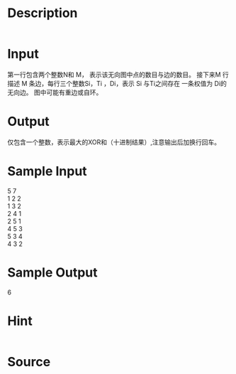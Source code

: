 
# Description

<div class="content"><p><img border="0" src="source/bzoj/2115/img/aHR0cHM6Ly9seWRzeS5jb20vSnVkZ2VPbmxpbmUvaW1hZ2VzLzI2MDZfMS5qcGc=.jpg" alt=""/></p></div>

# Input

<div class="content"><p>第一行包含两个整数N和 M， 表示该无向图中点的数目与边的数目。  接下来M 行描述 M 条边，每行三个整数Si，Ti ，Di，表示 Si 与Ti之间存在 一条权值为 Di的无向边。 图中可能有重边或自环。</p></div>

# Output

<div class="content"><p>仅包含一个整数，表示最大的XOR和（十进制结果）,注意输出后加换行回车。</p></div>

# Sample Input

<div class="content"><span class="sampledata">5 7 <br/>
1 2 2 <br/>
1 3 2 <br/>
2 4 1 <br/>
2 5 1 <br/>
4 5 3 <br/>
5 3 4 <br/>
4 3 2 </span></div>

# Sample Output

<div class="content"><span class="sampledata">6</span></div>

# Hint

<div class="content"><p></p><p><img border="0" src="source/bzoj/2115/img/aHR0cHM6Ly9seWRzeS5jb20vSnVkZ2VPbmxpbmUvaW1hZ2VzLzI2MDZfMy5qcGc=.jpg" alt=""/></p><p></p></div>

# Source

<div class="content"><p><a href="problemset.php?search="></a></p></div>

